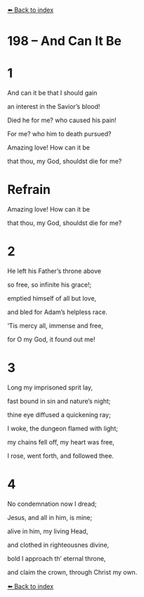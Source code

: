 [⬅️ Back to index](../README.md)

# 198 – And Can It Be





# 1

And can it be that I should gain

an interest in the Savior’s blood!

Died he for me? who caused his pain!

For me? who him to death pursued?

Amazing love! How can it be

that thou, my God, shouldst die for me?



# Refrain

Amazing love! How can it be

that thou, my God, shouldst die for me?



# 2

He left his Father’s throne above

so free, so infinite his grace!;

emptied himself of all but love,

and bled for Adam’s helpless race.

‘Tis mercy all, immense and free,

for O my God, it found out me!



# 3

Long my imprisoned sprit lay,

fast bound in sin and nature’s night;

thine eye diffused a quickening ray;

I woke, the dungeon flamed with light;

my chains fell off, my heart was free,

I rose, went forth, and followed thee.



# 4

No condemnation now I dread;

Jesus, and all in him, is mine;

alive in him, my living Head,

and clothed in righteousnes divine,

bold I approach th’ eternal throne,

and claim the crown, through Christ my own.

[⬅️ Back to index](../README.md)
